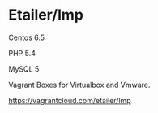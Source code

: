 # Etailer/lmp

Centos 6.5

PHP 5.4

MySQL 5

Vagrant Boxes for Virtualbox and Vmware.

https://vagrantcloud.com/etailer/lmp
